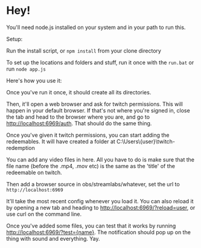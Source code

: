 # Hey!  
  
You'll need node.js installed on your system and in your path to run this.  
  
Setup:  
  
Run the install script, or `npm install` from your clone directory  
  
To set up the locations and folders and stuff, run it once with the `run.bat` or run `node app.js`  
  
Here's how you use it:  
  
Once you've run it once, it should create all its directories.  
  
Then, it'll open a web browser and ask for twitch permissions. This will happen in your default browser. If that's not where you're signed in, close the tab and head to the browser where you are, and go to [http://localhost:6969/auth](http://localhost:6969/auth). That should do the same thing.  
  
Once you've given it twitch permissions, you can start adding the redeemables. It will have created a folder at C:\\Users\\{user}\\twitch-redemption  
  
You can add any video files in here. All you have to do is make sure that the file name (before the .mp4, .mov etc) is the same as the 'title' of the redeemable on twitch.  
  
Then add a browser source in obs/streamlabs/whatever, set the url to `http://localhost:6969`  
  
It'll take the most recent config whenever you load it. You can also reload it by opening a new tab and heading to [http://localhost:6969/?reload=user](http://localhost:6969/?reload=user), or use curl on the command line.

Once you've added some files, you can test that it works by running [http://localhost:6969/?test={name}](http://localhost:6969/?test={name}). The notification should pop up on the thing with sound and everything. Yay.

